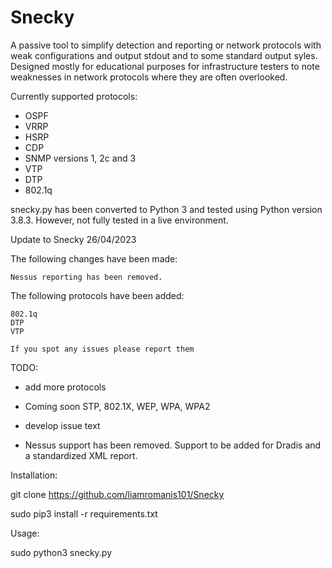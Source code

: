 # Snecky
A passive tool to simplify detection and reporting or network protocols with weak configurations and output stdout and to some standard output syles. Designed mostly for educational purposes for infrastructure testers to note weaknesses in network protocols where they are often overlooked. 

Currently supported protocols:

* OSPF
* VRRP
* HSRP
* CDP
* SNMP versions 1, 2c and 3
* VTP
* DTP
* 802.1q


snecky.py has been converted to Python 3 and tested using Python version 3.8.3. However, not fully tested in a live environment. 


Update to Snecky 26/04/2023

The following changes have been made:

    Nessus reporting has been removed.

The following protocols have been added:

    802.1q
    DTP
    VTP
    
    If you spot any issues please report them

TODO:
 
 * add more protocols 
 
 * Coming soon STP, 802.1X, WEP, WPA, WPA2
 
 * develop issue text

 * Nessus support has been removed. Support to be added for Dradis and a standardized XML report.  
 
 
Installation:

git clone https://github.com/liamromanis101/Snecky
 
sudo pip3 install -r requirements.txt
 
 
Usage:
 
sudo python3 snecky.py
